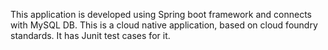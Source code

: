 This application is developed using Spring boot framework and connects with MySQL DB. This is a cloud native application, based on cloud foundry standards. It has Junit test cases for it.
